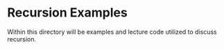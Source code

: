 # Recursion Examples
Within this directory will be examples and lecture code utilized to discuss recursion.